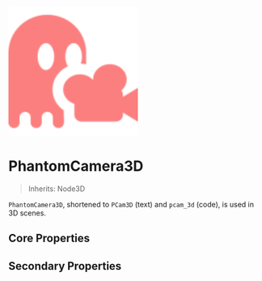 <img src="../assets/icons/phantom-camera-3D.svg" height="256" width="256"/>

# PhantomCamera3D

> Inherits: Node3D

`PhantomCamera3D`, shortened to `PCam3D` (text) and `pcam_3d` (code), is used in 3D scenes.

## Core Properties
<div class="property-core-group">

<PropertyCore propertyName="Priority" propertyPageLink="/priority" propertyIcon="./../../assets/icons/feature-priority.svg">
<template v-slot:propertyDescription>

Determines which `PCam` should be active with the `Camera`.

</template>
</PropertyCore>

<PropertyCore propertyName="Follow Mode" propertyPageLink="/follow-modes/overview" propertyIcon="./../../assets/icons/feature-follow.svg">
<template v-slot:propertyDescription>

Define how the `Camera` should follow its target(s).

</template>
</PropertyCore>

<PropertyCore propertyName="Look At" propertyPageLink="/zoom" propertyIcon="./../../assets/icons/feature-look-at.svg">
<template v-slot:propertyDescription>

Defines where the `Camera` should be looking at, which will adjust its rotational value.

</template>
</PropertyCore>

<PropertyCore propertyName="Tween" propertyPageLink="/tween" propertyIcon="./../../assets/icons/feature-tween.svg">
<template v-slot:propertyDescription>

Determines how the `Camera` tweens to this `PhantomCamera` upon becoming active.

</template>
</PropertyCore>
</div>

## Secondary Properties
<!--@include: ./parts/phantom-camera-properties.md-->

<Property propertyName="Camera3D Resource" propertyType="Camera3DResource" propertyDefault="null">
<template v-slot:propertyDescription>

A resource type that allows for overriding the `Camera3D` node's properties.

</template>
<template v-slot:setMethod>

`void` set_camera_3D_resource(`Camera3DResource` resource)

</template>
<template v-slot:setExample>

::: details Example
```gdscript
pcam.set_camera_3D_resource(resource)
```
:::

</template>
<template v-slot:getMethod>

`Camera3DResource` get_camera_3D_resource()

</template>
<template v-slot:getExample>

::: details Example
```gdscript
pcam.get_camera_3D_resource()
```
:::

</template>
</Property>

<Property propertyName="Camera Cull Mask" propertyType="int" propertyDefault="1048575">
<template v-slot:propertyDescription>

Overrides the Camera Cull Mask property of the `Camera3D` once becoming active.

</template>
<template v-slot:setMethod>

`void` set_camera_cull_mask(`int` cull_mask)

</template>
<template v-slot:setExample>

::: details Example
```gdscript
pcam.set_camera_cull_mask(cull_mask)
```
:::

</template>
<template v-slot:getMethod>

`int` get_camera_cull_mask()

</template>
<template v-slot:getExample>

::: details Example
```gdscript
pcam.get_camera_cull_mask()
```
:::

</template>
</Property>

<Property propertyName="H Offset" propertyType="float" propertyDefault="0">
<template v-slot:propertyDescription>

Overrides the H Offset property of the `Camera3D` once becoming active.

</template>
<template v-slot:setMethod>

`void` set_camera_h_offset(`float` h_offset)

</template>
<template v-slot:setExample>

::: details Example
```gdscript
pcam.set_camera_h_offset(4.2)
```
:::

</template>
<template v-slot:getMethod>

`int` get_camera_h_offset()

</template>
<template v-slot:getExample>

::: details Example
```gdscript
pcam.get_camera_h_offset()
```
:::

</template>
</Property>

<Property propertyName="V Offset" propertyType="float" propertyDefault="0">
<template v-slot:propertyDescription>

Overrides the V Offset property of the `Camera3D` once becoming active.

</template>
<template v-slot:setMethod>

`void` set_camera_v_offset(`float` v_offset)

</template>
<template v-slot:setExample>

::: details Example
```gdscript
pcam.set_camera_v_offset(4.2)
```
:::

</template>
<template v-slot:getMethod>

`int` get_camera_v_offset()

</template>
<template v-slot:getExample>

::: details Example
```gdscript
pcam.get_camera_v_offset()
```
:::

</template>
</Property>

<Property propertyName="FOV" propertyType="float" propertyDefault="0">
<template v-slot:propertyDescription>

Overrides the FOV (Field of View) property of the `Camera3D` once becoming active.

</template>
<template v-slot:setMethod>

`void` set_camera_fov(`float` fov)

</template>
<template v-slot:setExample>

::: details Example
```gdscript
pcam.set_camera_fov(4.2)
```
:::

</template>
<template v-slot:getMethod>

`int` get_camera_fov()

</template>
<template v-slot:getExample>

::: details Example
```gdscript
pcam.get_camera_fov()
```
:::

</template>
</Property>